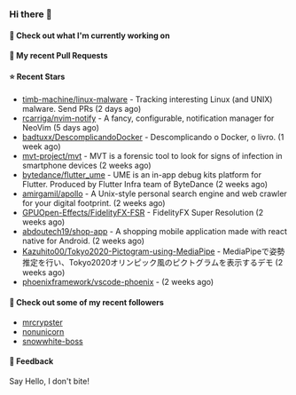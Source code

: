 ### Hi there 👋

#### 👷 Check out what I'm currently working on

#### 🔨 My recent Pull Requests


#### ⭐ Recent Stars

- [timb-machine/linux-malware](https://github.com/timb-machine/linux-malware) - Tracking interesting Linux (and UNIX) malware. Send PRs (2 days ago)
- [rcarriga/nvim-notify](https://github.com/rcarriga/nvim-notify) - A fancy, configurable, notification manager for NeoVim (5 days ago)
- [badtuxx/DescomplicandoDocker](https://github.com/badtuxx/DescomplicandoDocker) - Descomplicando o Docker, o livro. (1 week ago)
- [mvt-project/mvt](https://github.com/mvt-project/mvt) - MVT is a forensic tool to look for signs of infection in smartphone devices (2 weeks ago)
- [bytedance/flutter_ume](https://github.com/bytedance/flutter_ume) - UME is an in-app debug kits platform for Flutter. Produced by Flutter Infra team of ByteDance (2 weeks ago)
- [amirgamil/apollo](https://github.com/amirgamil/apollo) - A Unix-style personal search engine and web crawler for your digital footprint. (2 weeks ago)
- [GPUOpen-Effects/FidelityFX-FSR](https://github.com/GPUOpen-Effects/FidelityFX-FSR) - FidelityFX Super Resolution (2 weeks ago)
- [abdoutech19/shop-app](https://github.com/abdoutech19/shop-app) - A shopping mobile application made with react native for Android.  (2 weeks ago)
- [Kazuhito00/Tokyo2020-Pictogram-using-MediaPipe](https://github.com/Kazuhito00/Tokyo2020-Pictogram-using-MediaPipe) - MediaPipeで姿勢推定を行い、Tokyo2020オリンピック風のピクトグラムを表示するデモ (2 weeks ago)
- [phoenixframework/vscode-phoenix](https://github.com/phoenixframework/vscode-phoenix) -  (2 weeks ago)

#### 👯 Check out some of my recent followers

- [mrcrypster](https://github.com/mrcrypster)
- [nonunicorn](https://github.com/nonunicorn)
- [snowwhite-boss](https://github.com/snowwhite-boss)

#### 💬 Feedback

Say Hello, I don't bite!